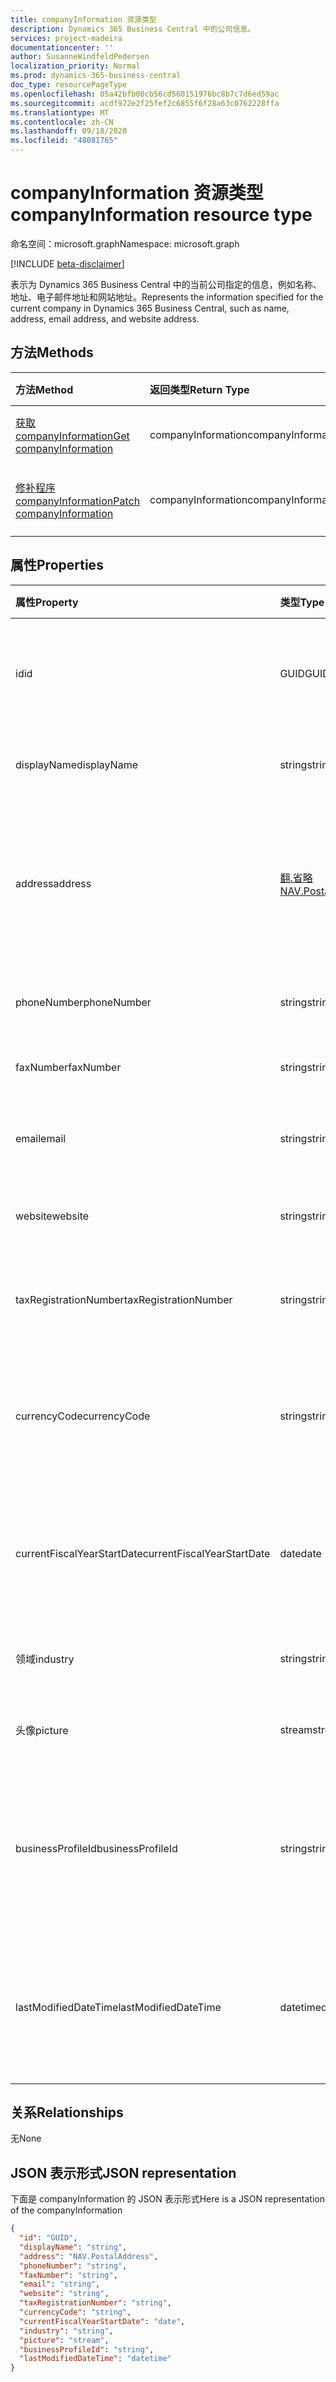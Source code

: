 ```yaml
---
title: companyInformation 资源类型
description: Dynamics 365 Business Central 中的公司信息。
services: project-madeira
documentationcenter: ''
author: SusanneWindfeldPedersen
localization_priority: Normal
ms.prod: dynamics-365-business-central
doc_type: resourcePageType
ms.openlocfilehash: 05a42bfb00cb56cd560151976bc8b7c7d6ed59ac
ms.sourcegitcommit: acdf972e2f25fef2c6855f6f28a63c0762228ffa
ms.translationtype: MT
ms.contentlocale: zh-CN
ms.lasthandoff: 09/18/2020
ms.locfileid: "48081765"
---
```

# <a name="companyinformation-resource-type"></a><span data-ttu-id="0daaf-103">companyInformation 资源类型</span><span class="sxs-lookup"><span data-stu-id="0daaf-103">companyInformation resource type</span></span>

<span data-ttu-id="0daaf-104">命名空间：microsoft.graph</span><span class="sxs-lookup"><span data-stu-id="0daaf-104">Namespace: microsoft.graph</span></span>

[!INCLUDE [beta-disclaimer](../../includes/beta-disclaimer.md)]

<span data-ttu-id="0daaf-105">表示为 Dynamics 365 Business Central 中的当前公司指定的信息，例如名称、地址、电子邮件地址和网站地址。</span><span class="sxs-lookup"><span data-stu-id="0daaf-105">Represents the information specified for the current company in Dynamics 365 Business Central, such as name, address, email address, and website address.</span></span>

## <a name="methods"></a><span data-ttu-id="0daaf-106">方法</span><span class="sxs-lookup"><span data-stu-id="0daaf-106">Methods</span></span>

| <span data-ttu-id="0daaf-107">方法</span><span class="sxs-lookup"><span data-stu-id="0daaf-107">Method</span></span>         | <span data-ttu-id="0daaf-108">返回类型</span><span class="sxs-lookup"><span data-stu-id="0daaf-108">Return Type</span></span>  |<span data-ttu-id="0daaf-109">说明</span><span class="sxs-lookup"><span data-stu-id="0daaf-109">Description</span></span>|
|:---------------|:-------------|:----------|
|[<span data-ttu-id="0daaf-110">获取 companyInformation</span><span class="sxs-lookup"><span data-stu-id="0daaf-110">Get companyInformation</span></span>](../api/dynamics-companyinformation-get.md)|<span data-ttu-id="0daaf-111">companyInformation</span><span class="sxs-lookup"><span data-stu-id="0daaf-111">companyInformation</span></span>|<span data-ttu-id="0daaf-112">获取公司信息。</span><span class="sxs-lookup"><span data-stu-id="0daaf-112">Gets a company information.</span></span>|
|[<span data-ttu-id="0daaf-113">修补程序 companyInformation</span><span class="sxs-lookup"><span data-stu-id="0daaf-113">Patch companyInformation</span></span>](../api/dynamics-companyinformation-update.md)|<span data-ttu-id="0daaf-114">companyInformation</span><span class="sxs-lookup"><span data-stu-id="0daaf-114">companyInformation</span></span>|<span data-ttu-id="0daaf-115">更新公司信息。</span><span class="sxs-lookup"><span data-stu-id="0daaf-115">Updates a company information.</span></span>|


## <a name="properties"></a><span data-ttu-id="0daaf-116">属性</span><span class="sxs-lookup"><span data-stu-id="0daaf-116">Properties</span></span>
| <span data-ttu-id="0daaf-117">属性</span><span class="sxs-lookup"><span data-stu-id="0daaf-117">Property</span></span>     | <span data-ttu-id="0daaf-118">类型</span><span class="sxs-lookup"><span data-stu-id="0daaf-118">Type</span></span>      |<span data-ttu-id="0daaf-119">说明</span><span class="sxs-lookup"><span data-stu-id="0daaf-119">Description</span></span>                           |
|:-------------|:--------|:-------------------------------------|
|<span data-ttu-id="0daaf-120">id</span><span class="sxs-lookup"><span data-stu-id="0daaf-120">id</span></span>            |<span data-ttu-id="0daaf-121">GUID</span><span class="sxs-lookup"><span data-stu-id="0daaf-121">GUID</span></span>|<span data-ttu-id="0daaf-122">公司的唯一 ID。</span><span class="sxs-lookup"><span data-stu-id="0daaf-122">The unique ID of the company.</span></span> <span data-ttu-id="0daaf-123">不可编辑。</span><span class="sxs-lookup"><span data-stu-id="0daaf-123">Non-editable.</span></span>|
|<span data-ttu-id="0daaf-124">displayName</span><span class="sxs-lookup"><span data-stu-id="0daaf-124">displayName</span></span>   |<span data-ttu-id="0daaf-125">string</span><span class="sxs-lookup"><span data-stu-id="0daaf-125">string</span></span>   |<span data-ttu-id="0daaf-126">公司的显示名称。</span><span class="sxs-lookup"><span data-stu-id="0daaf-126">The company's display name.</span></span>           |
|<span data-ttu-id="0daaf-127">address</span><span class="sxs-lookup"><span data-stu-id="0daaf-127">address</span></span>       |[<span data-ttu-id="0daaf-128">翻.省略</span><span class="sxs-lookup"><span data-stu-id="0daaf-128">NAV.PostalAddress</span></span>](../resources/dynamics-complextypes.md)|<span data-ttu-id="0daaf-129">公司地址。</span><span class="sxs-lookup"><span data-stu-id="0daaf-129">The company's address.</span></span> <span data-ttu-id="0daaf-130">查看复杂类型以获取其他详细信息。</span><span class="sxs-lookup"><span data-stu-id="0daaf-130">View the complex type for additional detail.</span></span>|
|<span data-ttu-id="0daaf-131">phoneNumber</span><span class="sxs-lookup"><span data-stu-id="0daaf-131">phoneNumber</span></span>   |<span data-ttu-id="0daaf-132">string</span><span class="sxs-lookup"><span data-stu-id="0daaf-132">string</span></span>   |<span data-ttu-id="0daaf-133">公司的电话号码。</span><span class="sxs-lookup"><span data-stu-id="0daaf-133">The company's telephone number.</span></span>       |
|<span data-ttu-id="0daaf-134">faxNumber</span><span class="sxs-lookup"><span data-stu-id="0daaf-134">faxNumber</span></span>     |<span data-ttu-id="0daaf-135">string</span><span class="sxs-lookup"><span data-stu-id="0daaf-135">string</span></span>   |<span data-ttu-id="0daaf-136">公司的传真号码。</span><span class="sxs-lookup"><span data-stu-id="0daaf-136">The company's fax number.</span></span>             |
|<span data-ttu-id="0daaf-137">email</span><span class="sxs-lookup"><span data-stu-id="0daaf-137">email</span></span>         |<span data-ttu-id="0daaf-138">string</span><span class="sxs-lookup"><span data-stu-id="0daaf-138">string</span></span>   |<span data-ttu-id="0daaf-139">公司的电子邮件地址。</span><span class="sxs-lookup"><span data-stu-id="0daaf-139">The company's email address.</span></span>          |
|<span data-ttu-id="0daaf-140">website</span><span class="sxs-lookup"><span data-stu-id="0daaf-140">website</span></span>       |<span data-ttu-id="0daaf-141">string</span><span class="sxs-lookup"><span data-stu-id="0daaf-141">string</span></span>   |<span data-ttu-id="0daaf-142">公司的网站地址。</span><span class="sxs-lookup"><span data-stu-id="0daaf-142">The company's website address.</span></span>        |
|<span data-ttu-id="0daaf-143">taxRegistrationNumber</span><span class="sxs-lookup"><span data-stu-id="0daaf-143">taxRegistrationNumber</span></span>|<span data-ttu-id="0daaf-144">string</span><span class="sxs-lookup"><span data-stu-id="0daaf-144">string</span></span>|<span data-ttu-id="0daaf-145">公司的税务登记编号。</span><span class="sxs-lookup"><span data-stu-id="0daaf-145">The company's tax registration number.</span></span>|
|<span data-ttu-id="0daaf-146">currencyCode</span><span class="sxs-lookup"><span data-stu-id="0daaf-146">currencyCode</span></span>  |<span data-ttu-id="0daaf-147">string</span><span class="sxs-lookup"><span data-stu-id="0daaf-147">string</span></span>   |<span data-ttu-id="0daaf-148">公司参与业务的货币。</span><span class="sxs-lookup"><span data-stu-id="0daaf-148">The currency the company does business in.</span></span> <span data-ttu-id="0daaf-149">只读。</span><span class="sxs-lookup"><span data-stu-id="0daaf-149">Read-Only.</span></span>|
|<span data-ttu-id="0daaf-150">currentFiscalYearStartDate</span><span class="sxs-lookup"><span data-stu-id="0daaf-150">currentFiscalYearStartDate</span></span>|<span data-ttu-id="0daaf-151">date</span><span class="sxs-lookup"><span data-stu-id="0daaf-151">date</span></span>|<span data-ttu-id="0daaf-152">公司的当前会计年度开始日期。</span><span class="sxs-lookup"><span data-stu-id="0daaf-152">The company's current fiscal year start date.</span></span> <span data-ttu-id="0daaf-153">只读。</span><span class="sxs-lookup"><span data-stu-id="0daaf-153">Read-Only.</span></span>|
|<span data-ttu-id="0daaf-154">领域</span><span class="sxs-lookup"><span data-stu-id="0daaf-154">industry</span></span>      |<span data-ttu-id="0daaf-155">string</span><span class="sxs-lookup"><span data-stu-id="0daaf-155">string</span></span>   |<span data-ttu-id="0daaf-156">公司所属的行业。</span><span class="sxs-lookup"><span data-stu-id="0daaf-156">The industry the company is part of.</span></span>  |
|<span data-ttu-id="0daaf-157">头像</span><span class="sxs-lookup"><span data-stu-id="0daaf-157">picture</span></span>       |<span data-ttu-id="0daaf-158">stream</span><span class="sxs-lookup"><span data-stu-id="0daaf-158">stream</span></span>   |<span data-ttu-id="0daaf-159">公司徽标。</span><span class="sxs-lookup"><span data-stu-id="0daaf-159">The company logo.</span></span> <span data-ttu-id="0daaf-160">只读。</span><span class="sxs-lookup"><span data-stu-id="0daaf-160">Read-Only.</span></span>          |
|<span data-ttu-id="0daaf-161">businessProfileId</span><span class="sxs-lookup"><span data-stu-id="0daaf-161">businessProfileId</span></span>|<span data-ttu-id="0daaf-162">string</span><span class="sxs-lookup"><span data-stu-id="0daaf-162">string</span></span>|<span data-ttu-id="0daaf-163">链接到财务公司的业务配置文件 ID。</span><span class="sxs-lookup"><span data-stu-id="0daaf-163">The business profile ID linked to the Financials company.</span></span> <span data-ttu-id="0daaf-164">只读。</span><span class="sxs-lookup"><span data-stu-id="0daaf-164">Read-Only.</span></span>|
|<span data-ttu-id="0daaf-165">lastModifiedDateTime</span><span class="sxs-lookup"><span data-stu-id="0daaf-165">lastModifiedDateTime</span></span>|<span data-ttu-id="0daaf-166">datetime</span><span class="sxs-lookup"><span data-stu-id="0daaf-166">datetime</span></span>|<span data-ttu-id="0daaf-167">上次修改公司的日期/时间。</span><span class="sxs-lookup"><span data-stu-id="0daaf-167">The last datetime the company was modified.</span></span> <span data-ttu-id="0daaf-168">只读。</span><span class="sxs-lookup"><span data-stu-id="0daaf-168">Read-Only.</span></span>|  


## <a name="relationships"></a><span data-ttu-id="0daaf-169">关系</span><span class="sxs-lookup"><span data-stu-id="0daaf-169">Relationships</span></span>
<span data-ttu-id="0daaf-170">无</span><span class="sxs-lookup"><span data-stu-id="0daaf-170">None</span></span>

## <a name="json-representation"></a><span data-ttu-id="0daaf-171">JSON 表示形式</span><span class="sxs-lookup"><span data-stu-id="0daaf-171">JSON representation</span></span>

<span data-ttu-id="0daaf-172">下面是 companyInformation 的 JSON 表示形式</span><span class="sxs-lookup"><span data-stu-id="0daaf-172">Here is a JSON representation of the companyInformation</span></span>
```json
{
  "id": "GUID",
  "displayName": "string",
  "address": "NAV.PostalAddress",
  "phoneNumber": "string",
  "faxNumber": "string",
  "email": "string",
  "website": "string",
  "taxRegistrationNumber": "string",
  "currencyCode": "string",
  "currentFiscalYearStartDate": "date",
  "industry": "string",
  "picture": "stream",
  "businessProfileId": "string",
  "lastModifiedDateTime": "datetime"
}

```



